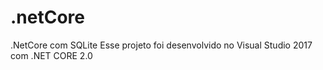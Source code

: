 # .netCore
.NetCore com SQLite
Esse projeto foi desenvolvido no Visual Studio 2017 com .NET CORE 2.0
